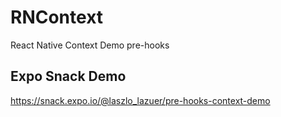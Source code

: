 # RNContext
React Native Context Demo pre-hooks

## Expo Snack Demo
https://snack.expo.io/@laszlo_lazuer/pre-hooks-context-demo
